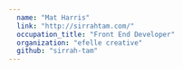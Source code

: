 ```yaml
---
  name: "Mat Harris"
  link: "http://sirrahtam.com/"
  occupation_title: "Front End Developer"
  organization: "efelle creative"
  github: "sirrah-tam"
---
```

